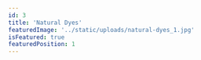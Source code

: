 ```yaml
---
id: 3
title: 'Natural Dyes'
featuredImage: '../static/uploads/natural-dyes_1.jpg'
isFeatured: true
featuredPosition: 1
---
```

